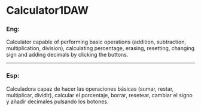 # Calculator1DAW

### Eng:

Calculator capable of performing basic operations (addition, subtraction, multiplication, division), calculating percentage, erasing, resetting, changing sign and adding decimals by clicking the buttons.
___
### Esp:

Calculadora capaz de hacer las operaciones básicas (sumar, restar, multiplicar, dividir), calcular el porcentaje, borrar, resetear, cambiar el signo y añadir decimales pulsando los botones.
